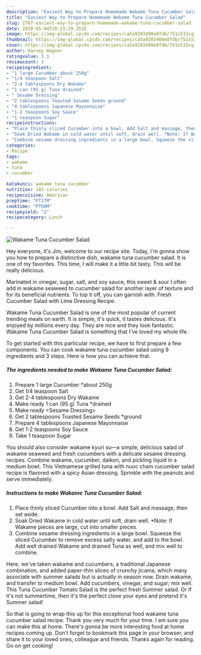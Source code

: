 ```yaml
---
description: "Easiest Way to Prepare Homemade Wakame Tuna Cucumber Salad"
title: "Easiest Way to Prepare Homemade Wakame Tuna Cucumber Salad"
slug: 2707-easiest-way-to-prepare-homemade-wakame-tuna-cucumber-salad
date: 2020-05-04T20:23:29.353Z
image: https://img-global.cpcdn.com/recipes/ca5a9203400e8fdb/751x532cq70/wakame-tuna-cucumber-salad-recipe-main-photo.jpg
thumbnail: https://img-global.cpcdn.com/recipes/ca5a9203400e8fdb/751x532cq70/wakame-tuna-cucumber-salad-recipe-main-photo.jpg
cover: https://img-global.cpcdn.com/recipes/ca5a9203400e8fdb/751x532cq70/wakame-tuna-cucumber-salad-recipe-main-photo.jpg
author: Harvey Wagner
ratingvalue: 3.1
reviewcount: 3
recipeingredient:
- "1 large Cucumber about 250g"
- "1/4 teaspoon Salt"
- "2-4 tablespoons Dry Wakame"
- "1 can (95 g) Tuna drained"
- " Sesame Dressing"
- "2 tablespoons Toasted Sesame Seeds ground"
- "4 tablespoons Japanese Mayonnaise"
- "1-2 teaspoons Soy Sauce"
- "1 teaspoon Sugar"
recipeinstructions:
- "Place thinly sliced Cucumber into a bowl. Add Salt and massage, then set aside."
- "Soak Dried Wakame in cold water until soft, drain well. *Note: If Wakame pieces are large, cut into smaller pieces."
- "Combine sesame dressing ingredients in a large bowl. Squeeze the sliced Cucumber to remove excess salty water, and add to the bowl. Add well drained Wakame and drained Tuna as well, and mix well to combine."
categories:
- Recipe
tags:
- wakame
- tuna
- cucumber

katakunci: wakame tuna cucumber 
nutrition: 183 calories
recipecuisine: American
preptime: "PT17M"
cooktime: "PT60M"
recipeyield: "2"
recipecategory: Lunch

---
```



![Wakame Tuna Cucumber Salad](https://img-global.cpcdn.com/recipes/ca5a9203400e8fdb/751x532cq70/wakame-tuna-cucumber-salad-recipe-main-photo.jpg)

Hey everyone, it's Jim, welcome to our recipe site. Today, I'm gonna show you how to prepare a distinctive dish, wakame tuna cucumber salad. It is one of my favorites. This time, I will make it a little bit tasty. This will be really delicious.

Marinated in vinegar, sugar, salt, and soy sauce, this sweet &amp; sour I often add in wakame seaweed to cucumber salad for another layer of texture and for its beneficial nutrients. To top it off, you can garnish with. Fresh Cucumber Salad with Lime Dressing Recipe.

Wakame Tuna Cucumber Salad is one of the most popular of current trending meals on earth. It is simple, it's quick, it tastes delicious. It's enjoyed by millions every day. They are nice and they look fantastic. Wakame Tuna Cucumber Salad is something that I've loved my whole life.


To get started with this particular recipe, we have to first prepare a few components. You can cook wakame tuna cucumber salad using 9 ingredients and 3 steps. Here is how you can achieve that.

<!--inarticleads1-->

##### The ingredients needed to make Wakame Tuna Cucumber Salad:

1. Prepare 1 large Cucumber *about 250g
1. Get 1/4 teaspoon Salt
1. Get 2-4 tablespoons Dry Wakame
1. Make ready 1 can (95 g) Tuna *drained
1. Make ready  &lt;Sesame Dressing&gt;
1. Get 2 tablespoons Toasted Sesame Seeds *ground
1. Prepare 4 tablespoons Japanese Mayonnaise
1. Get 1-2 teaspoons Soy Sauce
1. Take 1 teaspoon Sugar


You should also consider wakame kyuri su—a simple, delicious salad of wakame seaweed and fresh cucumbers with a delicate sesame dressing. recipes. Combine wakame, cucumber, daikon, and pickling liquid in a medium bowl. This Vietnamese grilled tuna with nuoc cham cucumber salad recipe is flavored with a spicy Asian dressing. Sprinkle with the peanuts and serve immediately. 

<!--inarticleads2-->

##### Instructions to make Wakame Tuna Cucumber Salad:

1. Place thinly sliced Cucumber into a bowl. Add Salt and massage, then set aside.
1. Soak Dried Wakame in cold water until soft, drain well. *Note: If Wakame pieces are large, cut into smaller pieces.
1. Combine sesame dressing ingredients in a large bowl. Squeeze the sliced Cucumber to remove excess salty water, and add to the bowl. Add well drained Wakame and drained Tuna as well, and mix well to combine.


Here, we&#39;ve taken wakame and cucumbers, a traditional Japanese combination, and added paper-thin slices of crunchy jicama, which many associate with summer salads but is actually in season now. Drain wakame, and transfer to medium bowl. Add cucumbers, vinegar, and sugar; mix well. This Tuna Cucumber Tomato Salad is the perfect fresh Summer salad. Or if it&#39;s not summertime, then it&#39;s the perfect close your eyes and pretend it&#39;s Summer salad! 

So that is going to wrap this up for this exceptional food wakame tuna cucumber salad recipe. Thank you very much for your time. I am sure you can make this at home. There's gonna be more interesting food at home recipes coming up. Don't forget to bookmark this page in your browser, and share it to your loved ones, colleague and friends. Thanks again for reading. Go on get cooking!
